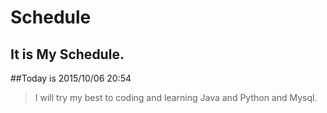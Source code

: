 # Schedule
## It is My Schedule.
##Today is 2015/10/06 20:54
> I will try my best to coding and learning Java and Python and Mysql.
